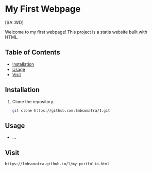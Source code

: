 # My First Webpage
[SA::WD]

Welcome to my first webpage! This project is a statis website built with HTML.

## Table of Contents

- [Installation](#installation)
- [Usage](#usage)
- [Visit](#visit)

## Installation

1. Clone the repository.

   ```bash
   git clone https://github.com:lmbsumatra/1.git

## Usage
- ...

## Visit
```bash
https://lmbsumatra.github.io/1/my-portfolio.html
